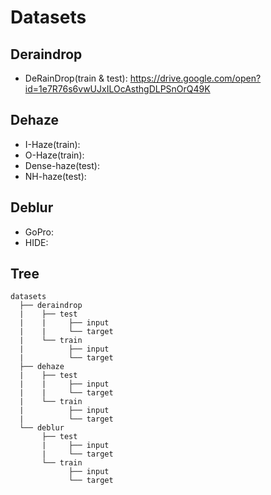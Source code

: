 # Datasets  
## Deraindrop  
- DeRainDrop(train & test): https://drive.google.com/open?id=1e7R76s6vwUJxILOcAsthgDLPSnOrQ49K  

## Dehaze  
- I-Haze(train):  
- O-Haze(train):  
- Dense-haze(test):  
- NH-haze(test):  

## Deblur  
- GoPro:  
- HIDE:  

## Tree  
  ```
  datasets
    ├── deraindrop  
    |    ├── test
    |    |     ├── input
    |    |     └── target    
    |    └── train
    |          ├── input
    |          └── target    
    ├── dehaze
    |    ├── test
    |    |     ├── input
    |    |     └── target    
    |    └── train
    |          ├── input
    |          └── target    
    └── deblur
         ├── test
         |     ├── input
         |     └── target    
         └── train
               ├── input
               └── target    


  ```  
